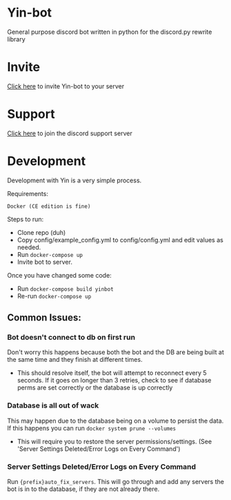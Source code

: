 # Yin-bot
General purpose discord bot written in python for the discord.py rewrite library

# Invite
[Click here](https://discordapp.com/oauth2/authorize?client_id=369362004458078208&scope=bot&permissions=268528894) to invite Yin-bot to your server

# Support
[Click here](https://discordapp.com/invite/svU3Mdd) to join the discord support server

# Development

Development with Yin is a very simple process.

Requirements:
```
Docker (CE edition is fine)
```

Steps to run:

* Clone repo (duh)
* Copy config/example_config.yml to config/config.yml and edit values as needed.
* Run `docker-compose up`
* Invite bot to server.

Once you have changed some code:

* Run `docker-compose build yinbot`
* Re-run `docker-compose up`

## Common Issues:

### Bot doesn't connect to db on first run

Don't worry this happens because both the bot and the DB are being built at the same time and they finish at different times.

 - This should resolve itself, the bot will attempt to reconnect every 5 seconds. If it goes on longer than 3 retries, check to see if database perms are set correctly or the database is up correctly


### Database is all out of wack

This may happen due to the database being on a volume to persist the data. If this happens you can run `docker system prune --volumes`

- This will require you to restore the server permissions/settings. (See 'Server Settings Deleted/Error Logs on Every Command')

### Server Settings Deleted/Error Logs on Every Command

Run `{prefix}auto_fix_servers`. This will go through and add any servers the bot is in to the database, if they are not already there.